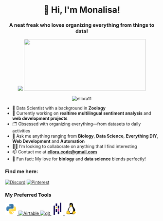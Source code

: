 <h1 align="center"> 🌸 Hi, I'm Monalisa! </h1>
<h3 align="center">A neat freak who loves organizing everything from things to data! </h3>


<p align='center'>
  <a href="#"><img src="https://github-readme-stats.vercel.app/api?username=ellora11&show_icons=true&theme=dracula" width="410"></a>
  <img src="https://github-readme-stats.vercel.app/api/top-langs/?username=ellora11&layout=compact&theme=dracula&langs_count=8" width="400" height="170"/>
</p> 

<p align="center"> <img src="https://komarev.com/ghpvc/?username=ellora11&label=Profile%20views&color=0e75b6&style=flat" alt="ellora11" /> </p>

- 🔬 Data Scientist with a background in **Zoology** 
- 🧠 Currently working on **realtime multilingual sentiment analysis** and **web development projects**
- 🗂 Obsessed with organizing everything—from datasets to daily activities
- 💬 Ask me anything ranging from **Biology**, **Data Science**, **Everything DIY**, **Web Development** and **Automation**
- 🧑‍💻 I’m looking to collaborate on anything that I find interesting
- 📫 Contact me at **ellora.code@gmail.com**
- 🌱 Fun fact: My love for **biology** and **data science** blends perfectly!

<p align="left">
<h3 align="left">Find me here:</h3> 
<a href="https://discord.gg/wallflowerpot"><img src="https://img.shields.io/static/v1?logo=discord&label=&message=Discord&color=36393f&style=flat-square" alt="Discord"></a> <a href="https://pinterest.com/thisismonalisaarya"><img src="https://img.shields.io/static/v1?logo=pinterest&label=&message=Pinterest&color=E60023&style=flat-square" alt="Pinterest"></a> </p>

<p align="left">
<h3 align="left">My Preferred Tools</h3>
<p align="left"> 
<a href="https://www.python.org" target="_blank"> <img src="https://raw.githubusercontent.com/devicons/devicon/master/icons/python/python-original.svg" alt="python" width="40" height="40"/> </a> 
<a href="https://airtable.com" target="_blank"> <img src="https://www.vectorlogo.zone/logos/airtable/airtable-icon.svg" alt="Airtable" width="40" height="40"/> </a> 
<a href="https://git-scm.com/" target="_blank"> <img src="https://www.vectorlogo.zone/logos/git-scm/git-scm-icon.svg" alt="git" width="40" height="40"/> </a>
<a href="https://pandas.pydata.org/" target="_blank"> <img src="https://raw.githubusercontent.com/devicons/devicon/master/icons/pandas/pandas-original.svg" alt="pandas" width="40" height="40"/> </a>
<a href="https://www.linux.org/" target="_blank"> <img src="https://raw.githubusercontent.com/devicons/devicon/master/icons/linux/linux-original.svg" alt="linux" width="40" height="40"/> </a>  
</p>
